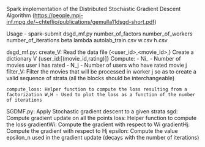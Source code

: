 Spark implementation of the Distributed Stochastic Gradient Descent Algorithm (https://people.mpi-inf.mpg.de/~chteflio/publications/gemulla11dsgd-short.pdf)

Usage - spark-submit dsgd_mf.py number_of_factors number_of_workers number_of_iterations beta lambda autolab_train.csv w.csv h.csv 


dsgd_mf.py:
	create_V: Read the data file (<user_id>,<movie_id>,<rating>)
		  Create a dictionary V {user_id:[(movie_id,rating)]} 
		  Compute: - Ni_ - Number of movies user i has rated
			   - N_j - Number of users who have rated movie j
	filter_V: Filter the movies that will be processed in worker j so as to create a valid sequence of strata (all the blocks should be interchangeable)

	compute_loss: Helper function to compute the loss resulting from a factorization W,H - Used to plot the loss as a function of the number of iterations

SGDMF.py: Apply Stochastic gradient descent to a given strata
	sgd: Compute gradient update on all the points
	loss: Helper function to compute the loss
	gradientWi: Compute the gradient with respect to Wi
	gradientHj: Compute the gradient with respect to Hj
	epsilon: Compute the value epsilon_n used in the gradient update (decays with the number of iterations)
